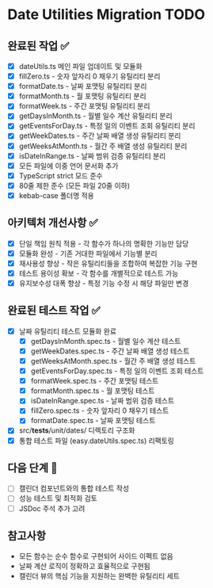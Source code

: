 # Date Utilities Migration TODO

## 완료된 작업 ✅

- [x] dateUtils.ts 메인 파일 업데이트 및 모듈화
- [x] fillZero.ts - 숫자 앞자리 0 채우기 유틸리티 분리
- [x] formatDate.ts - 날짜 포맷팅 유틸리티 분리
- [x] formatMonth.ts - 월 포맷팅 유틸리티 분리
- [x] formatWeek.ts - 주간 포맷팅 유틸리티 분리
- [x] getDaysInMonth.ts - 월별 일수 계산 유틸리티 분리
- [x] getEventsForDay.ts - 특정 일의 이벤트 조회 유틸리티 분리
- [x] getWeekDates.ts - 주간 날짜 배열 생성 유틸리티 분리
- [x] getWeeksAtMonth.ts - 월간 주 배열 생성 유틸리티 분리
- [x] isDateInRange.ts - 날짜 범위 검증 유틸리티 분리
- [x] 모든 파일에 이중 언어 문서화 추가
- [x] TypeScript strict 모드 준수
- [x] 80줄 제한 준수 (모든 파일 20줄 이하)
- [x] kebab-case 폴더명 적용

## 아키텍처 개선사항 ✅

- [x] 단일 책임 원칙 적용 - 각 함수가 하나의 명확한 기능만 담당
- [x] 모듈화 완성 - 기존 거대한 파일에서 기능별 분리
- [x] 재사용성 향상 - 작은 유틸리티들을 조합하여 복잡한 기능 구현
- [x] 테스트 용이성 확보 - 각 함수를 개별적으로 테스트 가능
- [x] 유지보수성 대폭 향상 - 특정 기능 수정 시 해당 파일만 변경

## 완료된 테스트 작업 ✅

- [x] 날짜 유틸리티 테스트 모듈화 완료
  - [x] getDaysInMonth.spec.ts - 월별 일수 계산 테스트
  - [x] getWeekDates.spec.ts - 주간 날짜 배열 생성 테스트
  - [x] getWeeksAtMonth.spec.ts - 월간 주 배열 생성 테스트
  - [x] getEventsForDay.spec.ts - 특정 일의 이벤트 조회 테스트
  - [x] formatWeek.spec.ts - 주간 포맷팅 테스트
  - [x] formatMonth.spec.ts - 월 포맷팅 테스트
  - [x] isDateInRange.spec.ts - 날짜 범위 검증 테스트
  - [x] fillZero.spec.ts - 숫자 앞자리 0 채우기 테스트
  - [x] formatDate.spec.ts - 날짜 포맷팅 테스트
- [x] src/**tests**/unit/dates/ 디렉토리 구조화
- [x] 통합 테스트 파일 (easy.dateUtils.spec.ts) 리팩토링

## 다음 단계 📝

- [ ] 캘린더 컴포넌트와의 통합 테스트 작성
- [ ] 성능 테스트 및 최적화 검토
- [ ] JSDoc 주석 추가 고려

## 참고사항

- 모든 함수는 순수 함수로 구현되어 사이드 이펙트 없음
- 날짜 계산 로직이 정확하고 효율적으로 구현됨
- 캘린더 뷰의 핵심 기능을 지원하는 완벽한 유틸리티 세트

